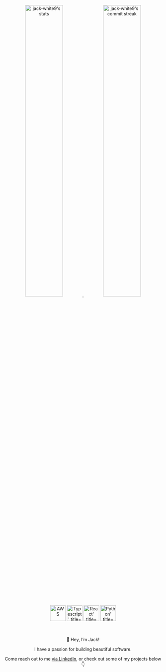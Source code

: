 <div align="center" style="text-align:center">
    <a href="#" onclick="return false;">
        <img width="49%" src="https://github-readme-stats.vercel.app/api/?username=jack-white9&show_icons=true&theme=react&bg_color=0000&count_private=true&hide_border=true"
            alt="jack-white9's stats">
    </a>
    <a href="#" onclick="return false;">
        <img width="49%" src="https://github-readme-streak-stats.herokuapp.com/?user=jack-white9&theme=react&background=0000&hide_border=true"
            alt="jack-white9's commit streak">
    </a>
    <br></br>
    <div>
    <a href="https://aws.amazon.com/"><img height="50" src="https://user-images.githubusercontent.com/25181517/183896132-54262f2e-6d98-41e3-8888-e40ab5a17326.png" alt="AWS" title="AWS" /></a>
    <a href="https://www.typescriptlang.org/"><img height="50" src="https://user-images.githubusercontent.com/25181517/183890598-19a0ac2d-e88a-4005-a8df-1ee36782fde1.png" alt="Typescript' title="Typescript" /></a>
    <a href="https://www.typescriptlang.org/"><img height="50" src="https://user-images.githubusercontent.com/25181517/183897015-94a058a6-b86e-4e42-a37f-bf92061753e5.png" alt="React' title="React" /></a>
    <a href="https://python.org/"><img height="50" src="https://user-images.githubusercontent.com/25181517/183423507-c056a6f9-1ba8-4312-a350-19bcbc5a8697.png" alt="Python' title="Python" /></a>
    </div>
    <br></br>
    <p>👋 Hey, I’m Jack!</p>
    <p>I have a passion for building beautiful software.</p>
    <p>Come reach out to me <a href="https://linkedin.com/in/jack-f-white" target="_blank">via LinkedIn</a>, or check out some of my projects below 👇</p>
    </ul>
</div>
